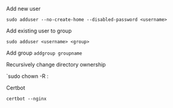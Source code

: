 Add new user

`sudo adduser --no-create-home --disabled-password <username>`

Add existing user to group

`sudo adduser <username> <group>`

Add group
`addgroup groupname`

Recursively change directory ownership

`sudo chown -R <user>:<group> <directory>

Certbot

`certbot --nginx`